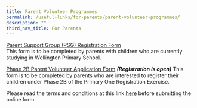 ```yaml
---
title: Parent Volunteer Programmes
permalink: /useful-links/for-parents/parent-volunteer-programmes/
description: ""
third_nav_title: For Parents
---
```

[Parent Support Group (PSG) Registration Form](/files/Useful%20Links/Parent%20Volunteer/WTP%20PSG%20Registration%20Form_28Apr21.pdf) <br>
This form is to be completed by parents with children who are currently studying in Wellington Primary School. 

[Phase 2B Parent Volunteer Application Form](https://go.gov.sg/phase2bparentvolunteer)  ***(Registration is open)***
This form is to be completed by parents who are interested to register their children under Phase 2B of the Primary One Registration Exercise.

Please read the terms and conditions at this link [here](/files/Useful%20Links/Parent%20Volunteer/WTP%202B%20Parent%20Volunteer%20Scheme%20TC_0123.pdf) before submitting the online form 